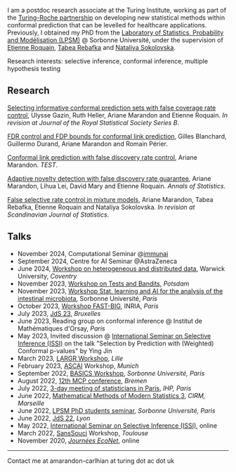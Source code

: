 I am a postdoc research associate at the Turing Institute, working as part of the [Turing-Roche partnership](https://www.turing.ac.uk/research/research-projects/alan-turing-institute-roche-strategic-partnership) on developing new statistical methods within conformal prediction that can be levelled for healthcare applications.
Previously, I obtained my PhD from the [Laboratory of Statistics, Probability and Modélisation (LPSM)](https://www.lpsm.paris/index) @ Sorbonne Université, under the supervision of [Etienne Roquain](https://etienneroquain-81.webself.net/), [Tabea Rebafka](https://www.lpsm.paris/pageperso/rebafka/) and [Nataliya Sokolovska](https://sites.google.com/view/nsokolovska/home). 

Research interests: selective inference, conformal inference, multiple hypothesis testing

## Research

[Selecting informative conformal prediction sets with false coverage rate control](https://arxiv.org/abs/2403.12295), Ulysse Gazin, Ruth Heller, Ariane Marandon and Etienne Roquain. *In revision at Journal of the Royal Statistical Society Series B*.  

[FDR control and FDP bounds for conformal link prediction](https://arxiv.org/abs/2404.02542), Gilles Blanchard, Guillermo Durand, Ariane Marandon and Romain Périer. 

[Conformal link prediction with false discovery rate control](https://link.springer.com/article/10.1007/s11749-024-00934-w?utm_source=rct_congratemailt&utm_medium=email&utm_campaign=oa_20240611&utm_content=10.1007%2Fs11749-024-00934-w), Ariane Marandon. *TEST*. 

[Adaptive novelty detection with false discovery rate guarantee](https://projecteuclid.org/journals/annals-of-statistics/volume-52/issue-1/Adaptive-novelty-detection-with-false-discovery-rate-guarantee/10.1214/23-AOS2338.short), Ariane Marandon, Lihua Lei, David Mary and Etienne Roquain. *Annals of Statistics*. 

[False selective rate control in mixture models](https://arxiv.org/abs/2203.02597), Ariane Marandon, Tabea Rebafka, Etienne Roquain and Nataliya Sokolovska. *In revision at Scandinavian Journal of Statistics*.  

## Talks
- November 2024, Computational Seminar @[immunai](https://www.immunai.com/)
- September 2024, Centre for AI Seminar @AstraZeneca
- June 2024, [Workshop on heterogeneous and distributed data](https://warwick.ac.uk/fac/sci/statistics/news/heterogeneous_distributed_data/), Warwick University, *Coventry* 
- November 2023, [Workshop on Tests and Bandits](https://www.cvernade.com/workshop-tests-and-bandits-in-potsdam-2023), *Potsdam*
- November 2023, [Workshop Stat. learning and AI for the analysis of the intestinal microbiota](https://scai.sorbonne-universite.fr/public/events/view/6f5f4ec3d1e3ae491194/1), Sorbonne Université, *Paris*
- October 2023, [Workshop FAST-BIG](https://project.inria.fr/fastbig/stats-workshop-october-19th-2023/), INRIA, *Paris*
- July 2023, [JdS 23](https://jds2023.sciencesconf.org/), *Bruxelles* 
- June 2023, Reading group on conformal inference @ Institut de Mathématiques d'Orsay, *Paris* 
- May 2023, Invited discussion @  [International Seminar on Selective Inference (ISSI)](https://www.selectiveinferenceseminar.com/) on the talk "Selection by Prediction with (Weighted) Conformal p-values" by Ying Jin 
- March 2023, [LARGR Workshop](https://statlearngraph23.sciencesconf.org/), *Lille* 
- February 2023, [ASCAI](https://sites.google.com/view/prci-ascai/accueil) Workshop, *Munich*
- September 2022, [BASICS Workshop](https://sites.google.com/view/basics-workshop/about), *Sorbonne Université, Paris*
- August 2022, [12th MCP conference](https://www.mcp-conference.org/), *Bremen*
- July 2022, [3-day meeting of statisticians in Paris](https://sandal.uni.lu/international-statistics-days/), *IHP, Paris*
- June 2022, [Mathematical Methods of Modern Statistics 3](https://conferences.cirm-math.fr/2554.html), *CIRM, Marseille*
- June 2022, [LPSM PhD students seminar](https://www.lpsm.paris/seminaires/gtt/index), *Sorbonne Université, Paris*
- June 2022, [JdS 22](https://jds22.sciencesconf.org/), *Lyon*
- May 2022, [International Seminar on Selective Inference (ISSI)](https://www.selectiveinferenceseminar.com/), online
- March 2022, [SansSouci](https://www.math.univ-toulouse.fr/~pneuvial/sanssouci.html) Workshop, *Toulouse*
- November 2020, [*Journées EcoNet*](https://cmatias.perso.math.cnrs.fr/ANR_EcoNet.html), online

---
Contact me at amarandon-carlhian at turing dot ac dot uk
